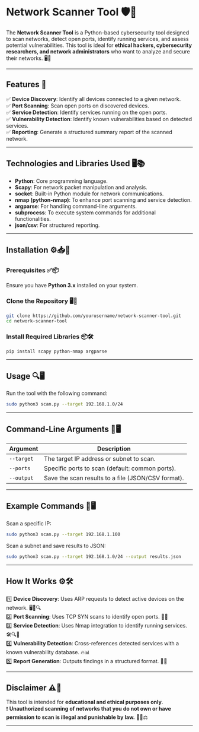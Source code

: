 # **Network Scanner Tool 🛡️🔎**

The **Network Scanner Tool** is a Python-based cybersecurity tool designed to scan networks, detect open ports, identify running services, and assess potential vulnerabilities. This tool is ideal for **ethical hackers, cybersecurity researchers, and network administrators** who want to analyze and secure their networks. 🖥️🔌

---

## **Features 🎯**
✅ **Device Discovery**: Identify all devices connected to a given network.  
✅ **Port Scanning**: Scan open ports on discovered devices.  
✅ **Service Detection**: Identify services running on the open ports.  
✅ **Vulnerability Detection**: Identify known vulnerabilities based on detected services.  
✅ **Reporting**: Generate a structured summary report of the scanned network.  

---

## **Technologies and Libraries Used 🖥️📚**
- **Python**: Core programming language.  
- **Scapy**: For network packet manipulation and analysis.  
- **socket**: Built-in Python module for network communications.  
- **nmap (python-nmap)**: To enhance port scanning and service detection.  
- **argparse**: For handling command-line arguments.  
- **subprocess**: To execute system commands for additional functionalities.  
- **json/csv**: For structured reporting.  

---

## **Installation ⚙️📥📌**

### **Prerequisites ✅📦**
Ensure you have **Python 3.x** installed on your system.

### **Clone the Repository 🖥️🔗**
```bash
git clone https://github.com/yourusername/network-scanner-tool.git
cd network-scanner-tool
```

### **Install Required Libraries 📦🛠️**
```bash
pip install scapy python-nmap argparse
```

---

## **Usage 🔍🖥️**
Run the tool with the following command:

```bash
sudo python3 scan.py --target 192.168.1.0/24
```

---

## **Command-Line Arguments 📜🖥️**
| Argument  | Description |
|-----------|------------|
| `--target` | The target IP address or subnet to scan. |
| `--ports`  | Specific ports to scan (default: common ports). |
| `--output` | Save the scan results to a file (JSON/CSV format). |

---

## **Example Commands 📡🖥️**
Scan a specific IP:  
```bash
sudo python3 scan.py --target 192.168.1.100
```
Scan a subnet and save results to JSON:  
```bash
sudo python3 scan.py --target 192.168.1.0/24 --output results.json
```

---

## **How It Works ⚙️🛠️**
1️⃣ **Device Discovery**: Uses ARP requests to detect active devices on the network. 🖥️📡🔍  
2️⃣ **Port Scanning**: Uses TCP SYN scans to identify open ports. 🔌🔎  
3️⃣ **Service Detection**: Uses Nmap integration to identify running services. 🛠️🔍📡  
4️⃣ **Vulnerability Detection**: Cross-references detected services with a known vulnerability database. 🔥📊  
5️⃣ **Report Generation**: Outputs findings in a structured format. 📜📂  

---

## **Disclaimer ⚠️📜**
This tool is intended for **educational and ethical purposes only**.  
❗ **Unauthorized scanning of networks that you do not own or have permission to scan is illegal and punishable by law.** 🚨❌⚖️  

---

